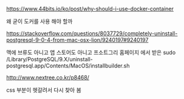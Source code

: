 https://www.44bits.io/ko/post/why-should-i-use-docker-container

왜 굳이 도커를 사용 해야 할까


https://stackoverflow.com/questions/8037729/completely-uninstall-postgresql-9-0-4-from-mac-osx-lion/9240197#9240197

맥에 브류도 아니고 앱 스토어도 아니고 프소트그리 홈페이지 에서 받은 
sudo /Library/PostgreSQL/9.X/uninstall-postgresql.app/Contents/MacOS/installbuilder.sh


http://www.nextree.co.kr/p8468/

css 부분이 헷갈려서 다시 찾아 봄 